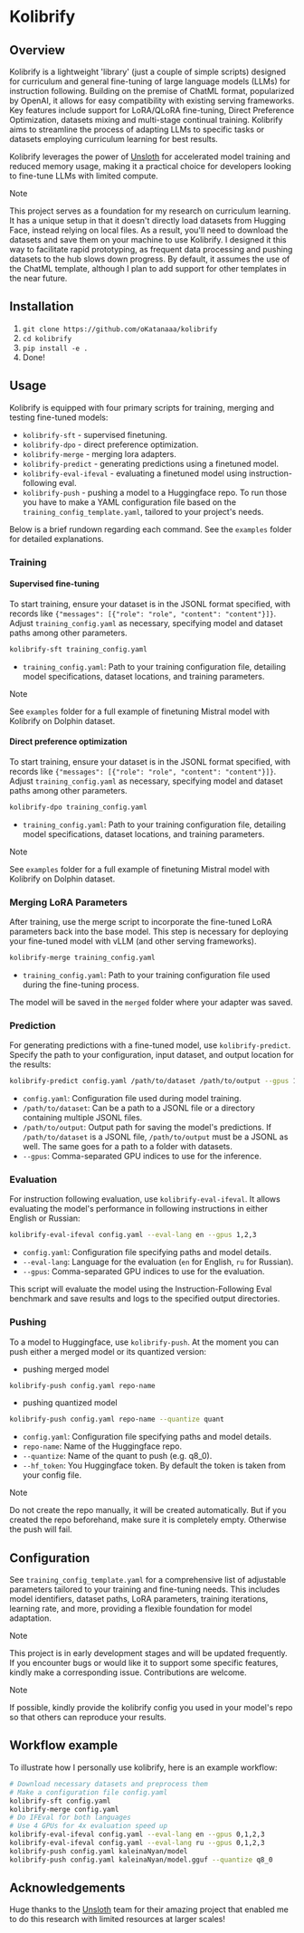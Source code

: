 # Kolibrify

## Overview

Kolibrify is a lightweight 'library' (just a couple of simple scripts) designed for curriculum and general fine-tuning of large language models (LLMs) for instruction following. Building on the premise of ChatML format, popularized by OpenAI, it allows for easy compatibility with existing serving frameworks. Key features include support for LoRA/QLoRA fine-tuning, Direct Preference Optimization, datasets mixing and multi-stage continual training. Kolibrify aims to streamline the process of adapting LLMs to specific tasks or datasets employing curriculum learning for best results.

Kolibrify leverages the power of [Unsloth](https://github.com/unslothai/unsloth) for accelerated model training and reduced memory usage, making it a practical choice for developers looking to fine-tune LLMs with limited compute.

> [!NOTE]
> This project serves as a foundation for my research on curriculum learning. It has a unique setup in that it doesn't directly load datasets from Hugging Face, instead relying on local files. As a result, you'll need to download the datasets and save them on your machine to use Kolibrify. I designed it this way to facilitate rapid prototyping, as frequent data processing and pushing datasets to the hub slows down progress. By default, it assumes the use of the ChatML template, although I plan to add support for other templates in the near future.

## Installation

1. `git clone https://github.com/oKatanaaa/kolibrify`
2. `cd kolibrify`
3. `pip install -e .`
4. Done!

## Usage

Kolibrify is equipped with four primary scripts for training, merging and testing fine-tuned models: 
- `kolibrify-sft` - supervised finetuning.
- `kolibrify-dpo` - direct preference optimization.
- `kolibrify-merge` - merging lora adapters.
- `kolibrify-predict` - generating predictions using a finetuned model.
- `kolibrify-eval-ifeval` - evaluating a finetuned model using instruction-following eval.
- `kolibrify-push` - pushing a model to a Huggingface repo.
To run those you have to make a YAML configuration file based on the `training_config_template.yaml`, tailored to your project's needs.

Below is a brief rundown regarding each command. See the `examples` folder for detailed explanations.

### Training

#### Supervised fine-tuning

To start training, ensure your dataset is in the JSONL format specified, with records like `{"messages": [{"role": "role", "content": "content"}]}`. Adjust `training_config.yaml` as necessary, specifying model and dataset paths among other parameters.

```bash
kolibrify-sft training_config.yaml
```

- `training_config.yaml`: Path to your training configuration file, detailing model specifications, dataset locations, and training parameters.

> [!NOTE]
> See `examples` folder for a full example of finetuning Mistral model with Kolibrify on Dolphin dataset.

#### Direct preference optimization

To start training, ensure your dataset is in the JSONL format specified, with records like `{"messages": [{"role": "role", "content": "content"}]}`. Adjust `training_config.yaml` as necessary, specifying model and dataset paths among other parameters.

```bash
kolibrify-dpo training_config.yaml
```

- `training_config.yaml`: Path to your training configuration file, detailing model specifications, dataset locations, and training parameters.

> [!NOTE]
> See `examples` folder for a full example of finetuning Mistral model with Kolibrify on Dolphin dataset.

### Merging LoRA Parameters

After training, use the merge script to incorporate the fine-tuned LoRA parameters back into the base model. This step is necessary for deploying your fine-tuned model with vLLM (and other serving frameworks).

```bash
kolibrify-merge training_config.yaml
```

- `training_config.yaml`: Path to your training configuration file used during the fine-tuning process.

The model will be saved in the `merged` folder where your adapter was saved.

### Prediction

For generating predictions with a fine-tuned model, use `kolibrify-predict`. Specify the path to your configuration, input dataset, and output location for the results:

```bash
kolibrify-predict config.yaml /path/to/dataset /path/to/output --gpus 1,2,3
```

- `config.yaml`: Configuration file used during model training.
- `/path/to/dataset`: Can be a path to a JSONL file or a directory containing multiple JSONL files.
- `/path/to/output`: Output path for saving the model's predictions. If `/path/to/dataset` is a JSONL file, `/path/to/output` must be a JSONL as well. The same goes for a path to a folder with datasets.
- `--gpus`: Comma-separated GPU indices to use for the inference.

### Evaluation

For instruction following evaluation, use `kolibrify-eval-ifeval`. It allows evaluating the model's performance in following instructions in either English or Russian:

```bash
kolibrify-eval-ifeval config.yaml --eval-lang en --gpus 1,2,3
```

- `config.yaml`: Configuration file specifying paths and model details.
- `--eval-lang`: Language for the evaluation (`en` for English, `ru` for Russian).
- `--gpus`: Comma-separated GPU indices to use for the evaluation.

This script will evaluate the model using the Instruction-Following Eval benchmark and save results and logs to the specified output directories.

### Pushing

To a model to Huggingface, use `kolibrify-push`. At the moment you can push either a merged model or its quantized version:
- pushing merged model
```bash
kolibrify-push config.yaml repo-name
```
- pushing quantized model
```bash
kolibrify-push config.yaml repo-name --quantize quant
```

- `config.yaml`: Configuration file specifying paths and model details.
- `repo-name`: Name of the Huggingface repo.
- `--quantize`: Name of the quant to push (e.g. q8_0).
- `--hf_token`: You Huggingface token. By default the token is taken from your config file.

> [!NOTE]
> Do not create the repo manually, it will be created automatically.
> But if you created the repo beforehand, make sure it is completely empty. Otherwise the push will fail.

## Configuration

See `training_config_template.yaml` for a comprehensive list of adjustable parameters tailored to your training and fine-tuning needs. This includes model identifiers, dataset paths, LoRA parameters, training iterations, learning rate, and more, providing a flexible foundation for model adaptation.

> [!NOTE]
> This project is in early development stages and will be updated frequently. If you encounter bugs or would like it to support some specific features, kindly make a corresponding issue. Contributions are welcome.

> [!NOTE]
> If possible, kindly provide the kolibrify config you used in your model's repo so that others can reproduce your results.

## Workflow example

To illustrate how I personally use kolibrify, here is an example workflow:
```bash
# Download necessary datasets and preprocess them
# Make a configuration file config.yaml
kolibrify-sft config.yaml
kolibrify-merge config.yaml
# Do IFEval for both languages
# Use 4 GPUs for 4x evaluation speed up 
kolibrify-eval-ifeval config.yaml --eval-lang en --gpus 0,1,2,3
kolibrify-eval-ifeval config.yaml --eval-lang ru --gpus 0,1,2,3
kolibrify-push config.yaml kaleinaNyan/model
kolibrify-push config.yaml kaleinaNyan/model.gguf --quantize q8_0
```


## Acknowledgements

Huge thanks to the [Unsloth](https://github.com/unslothai/unsloth) team for their amazing project that enabled me to do this research with limited resources at larger scales!
